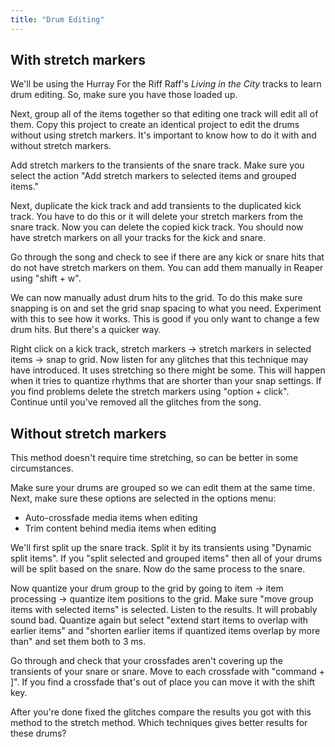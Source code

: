 ```yaml
---
title: "Drum Editing"
---
```


## With stretch markers

We'll be using the Hurray For the Riff Raff's _Living in the City_ tracks to learn drum editing. So, make sure you have those loaded up.

Next, group all of the items together so that editing one track will edit all of them. Copy this project to create an identical project to edit the drums without using stretch markers. It's important to know how to do it with and without stretch markers.

Add stretch markers to the transients of the snare track. Make sure you select the action "Add stretch markers to selected items and grouped items."

Next, duplicate the kick track and add transients to the duplicated kick track. You have to do this or it will delete your stretch markers from the snare track. Now you can delete the copied kick track. You should now have stretch markers on all your tracks for the kick and snare.

Go through the song and check to see if there are any kick or snare hits that do not have stretch markers on them. You can add them manually in Reaper using "shift + w".

We can now manually adust drum hits to the grid. To do this make sure snapping is on and set the grid snap spacing to what you need. Experiment with this to see how it works. This is good if you only want to change a few drum hits. But there's a quicker way.

Right click on a kick track, stretch markers -> stretch markers in selected items -> snap to grid. Now listen for any glitches that this technique may have introduced. It uses stretching so there might be some. This will happen when it tries to quantize rhythms that are shorter than your snap settings. If you find problems delete the stretch markers using "option + click". Continue until you've removed all the glitches from the song.

## Without stretch markers

This method doesn't require time stretching, so can be better in some circumstances.

Make sure your drums are grouped so we can edit them at the same time. Next, make sure these options are selected in the options menu:

- Auto-crossfade media items when editing
- Trim content behind media items when editing

We'll first split up the snare track. Split it by its transients using "Dynamic split items". If you "split selected and grouped items" then all of your drums will be split based on the snare. Now do the same process to the snare.

Now quantize your drum group to the grid by going to item -> item processing -> quantize item positions to the grid. Make sure "move group items with selected items" is selected. Listen to the results. It will probably sound bad. Quantize again but select "extend start items to overlap with earlier items" and "shorten earlier items if quantized items overlap by more than" and set them both to 3 ms.

Go through and check that your crossfades aren't covering up the transients of your snare or snare. Move to each crossfade with "command + ]". If you find a crossfade that's out of place you can move it with the shift key.

After you're done fixed the glitches compare the results you got with this method to the stretch method. Which techniques gives better results for these drums?
